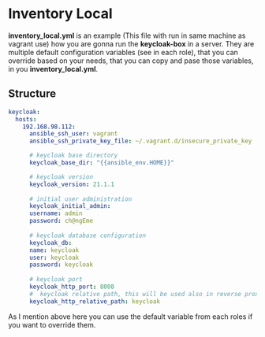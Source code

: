 # Inventory Local

__inventory_local.yml__ is an example (This file with run in same machine as vagrant use) how you are gonna run the __keycloak-box__ in a server.
They are multiple  default configuration variables (see in each role), that you can override based on your needs, that you can copy and pase those variables, in you __inventory_local.yml__.


## Structure 

```yml
keycloak:
  hosts:
    192.168.98.112:
      ansible_ssh_user: vagrant
      ansible_ssh_private_key_file: ~/.vagrant.d/insecure_private_key

      # keycloak base directory
      keycloak_base_dir: "{{ansible_env.HOME}}"

      # keycloak version 
      keycloak_version: 21.1.1
  
      # initial user administration
      keycloak_initial_admin:
      username: admin
      password: ch@ngEme
  
      # keycloak database configuration
      keycloak_db:
      name: keycloak
      user: keycloak
      password: keycloak
  
      # keycloak port
      keycloak_http_port: 8008
      #  keycloak relative path, this will be used also in reverse proxy nginx
      keycloak_http_relative_path: keycloak

```

As I mention above here you can use the default variable from each roles if you want to override them.